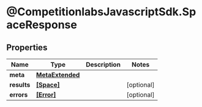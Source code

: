 # @CompetitionlabsJavascriptSdk.SpaceResponse

## Properties

Name | Type | Description | Notes
------------ | ------------- | ------------- | -------------
**meta** | [**MetaExtended**](MetaExtended.md) |  | 
**results** | [**[Space]**](Space.md) |  | [optional] 
**errors** | [**[Error]**](Error.md) |  | [optional] 


